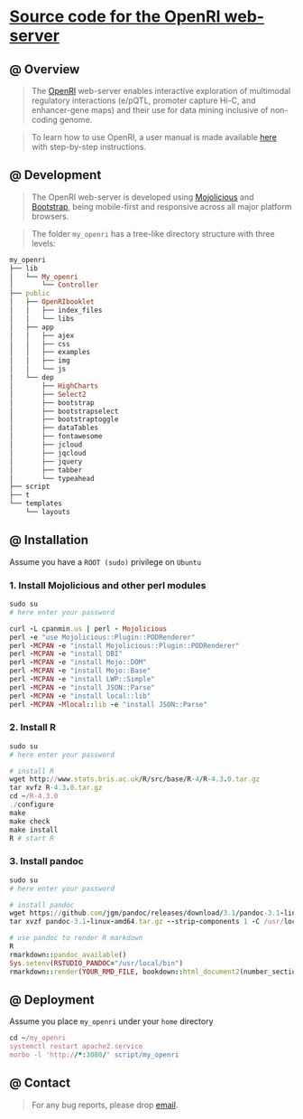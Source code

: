 # [Source code for the OpenRI web-server](https://github.com/hfang-bristol/OpenRI-site)

## @ Overview

> The [OpenRI](http://www.openridb.com) web-server enables interactive exploration of multimodal regulatory interactions (e/pQTL, promoter capture Hi-C, and enhancer-gene maps) and their use for data mining inclusive of non-coding genome.

> To learn how to use OpenRI, a user manual is made available [here](http://www.openridb.com:3080/OpenRIbooklet/index.html) with step-by-step instructions.

## @ Development

> The OpenRI web-server is developed using [Mojolicious](https://www.mojolicious.org) and [Bootstrap](https://getbootstrap.com), being mobile-first and responsive across all major platform browsers.

> The folder `my_openri` has a tree-like directory structure with three levels:
```ruby
my_openri
├── lib
│   └── My_openri
│       └── Controller
├── public
│   ├── OpenRIbooklet
│   │   ├── index_files
│   │   └── libs
│   ├── app
│   │   ├── ajex
│   │   ├── css
│   │   ├── examples
│   │   ├── img
│   │   └── js
│   └── dep
│       ├── HighCharts
│       ├── Select2
│       ├── bootstrap
│       ├── bootstrapselect
│       ├── bootstraptoggle
│       ├── dataTables
│       ├── fontawesome
│       ├── jcloud
│       ├── jqcloud
│       ├── jquery
│       ├── tabber
│       └── typeahead
├── script
├── t
└── templates
    └── layouts
```


## @ Installation

Assume you have a `ROOT (sudo)` privilege on `Ubuntu`

### 1. Install Mojolicious and other perl modules

```ruby
sudo su
# here enter your password

curl -L cpanmin.us | perl - Mojolicious
perl -e "use Mojolicious::Plugin::PODRenderer"
perl -MCPAN -e "install Mojolicious::Plugin::PODRenderer"
perl -MCPAN -e "install DBI"
perl -MCPAN -e "install Mojo::DOM"
perl -MCPAN -e "install Mojo::Base"
perl -MCPAN -e "install LWP::Simple"
perl -MCPAN -e "install JSON::Parse"
perl -MCPAN -e "install local::lib"
perl -MCPAN -Mlocal::lib -e "install JSON::Parse"
```

### 2. Install R

```ruby
sudo su
# here enter your password

# install R
wget http://www.stats.bris.ac.uk/R/src/base/R-4/R-4.3.0.tar.gz
tar xvfz R-4.3.0.tar.gz
cd ~/R-4.3.0
./configure
make
make check
make install
R # start R
```

### 3. Install pandoc

```ruby
sudo su
# here enter your password

# install pandoc
wget https://github.com/jgm/pandoc/releases/download/3.1/pandoc-3.1-linux-amd64.tar.gz
tar xvzf pandoc-3.1-linux-amd64.tar.gz --strip-components 1 -C /usr/local/

# use pandoc to render R markdown
R
rmarkdown::pandoc_available()
Sys.setenv(RSTUDIO_PANDOC="/usr/local/bin")
rmarkdown::render(YOUR_RMD_FILE, bookdown::html_document2(number_sections=F, theme="readable", hightlight="default"))
```


## @ Deployment

Assume you place `my_openri` under your `home` directory

```ruby
cd ~/my_openri
systemctl restart apache2.service
morbo -l 'http://*:3080/' script/my_openri
```

## @ Contact

> For any bug reports, please drop [email](mailto:fh12355@rjh.com.cn).


